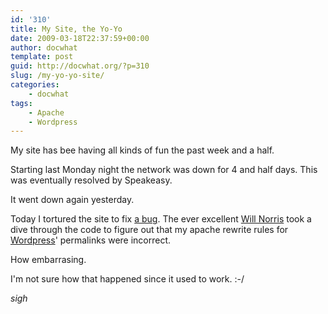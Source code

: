 ```yaml
---
id: '310'
title: My Site, the Yo-Yo
date: 2009-03-18T22:37:59+00:00
author: docwhat
template: post
guid: http://docwhat.org/?p=310
slug: /my-yo-yo-site/
categories:
    - docwhat
tags:
    - Apache
    - Wordpress
---
```


My site has bee having all kinds of fun the past week and a half.

Starting last Monday night the network was down for 4 and half days. This was
eventually resolved by Speakeasy.

It went down again yesterday.

Today I tortured the site to fix
[a bug](http://code.google.com/p/diso/issues/detail?id=101). The ever
excellent [Will Norris](http://willnorris.com/) took a dive through the code
to figure out that my apache rewrite rules for
[Wordpress](http://wordpress.org/)' permalinks were incorrect.

How embarrasing.

I'm not sure how that happened since it used to work. :-/

_sigh_
